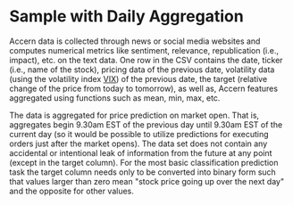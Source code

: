 # Sample with Daily Aggregation

Accern data is collected through news or social media websites and computes
numerical metrics like sentiment, relevance, republication (i.e., impact), etc.
on the text data. One row in the CSV contains the date, ticker (i.e., name of
the stock), pricing data of the previous date, volatility data (using the
volatility index [VIX](https://en.wikipedia.org/wiki/VIX))
of the previous date, the target (relative change of the
price from today to tomorrow), as well as, Accern features aggregated using
functions such as mean, min, max, etc.

The data is aggregated for price prediction on market open. That is, aggregates
begin 9.30am EST of the previous day until 9.30am EST of the current day
(so it would be possible to utilize predictions for executing orders just after
the market opens). The data set does not contain any accidental or intentional
leak of information from the future at any point (except in the target column).
For the most basic classification prediction task the target column needs only
to be converted into binary form such that values larger than zero mean
"stock price going up over the next day" and the opposite for other values.
